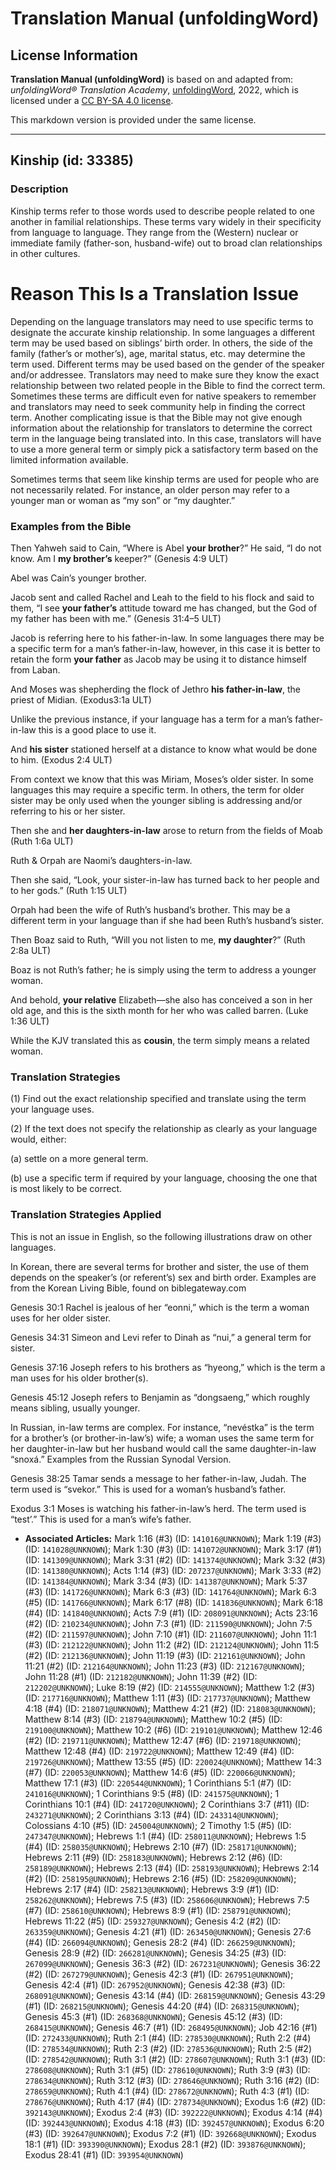 # Translation Manual (unfoldingWord)

## License Information

**Translation Manual (unfoldingWord)** is based on and adapted from: _unfoldingWord® Translation Academy_, [unfoldingWord](https://unfoldingword.org/utw), 2022, which is licensed under a [CC BY-SA 4.0 license](https://creativecommons.org/licenses/by-sa/4.0/legalcode.en).

This markdown version is provided under the same license.



--------------------------------

## Kinship (id: 33385)

### Description

Kinship terms refer to those words used to describe people related to one another in familial relationships. These terms vary widely in their specificity from language to language. They range from the (Western) nuclear or immediate family (father\-son, husband\-wife) out to broad clan relationships in other cultures.

Reason This Is a Translation Issue
==================================

Depending on the language translators may need to use specific terms to designate the accurate kinship relationship. In some languages a different term may be used based on siblings’ birth order. In others, the side of the family (father’s or mother’s), age, marital status, etc. may determine the term used. Different terms may be used based on the gender of the speaker and/or addressee. Translators may need to make sure they know the exact relationship between two related people in the Bible to find the correct term. Sometimes these terms are difficult even for native speakers to remember and translators may need to seek community help in finding the correct term. Another complicating issue is that the Bible may not give enough information about the relationship for translators to determine the correct term in the language being translated into. In this case, translators will have to use a more general term or simply pick a satisfactory term based on the limited information available.

Sometimes terms that seem like kinship terms are used for people who are not necessarily related. For instance, an older person may refer to a younger man or woman as “my son” or “my daughter.”

### Examples from the Bible

Then Yahweh said to Cain, “Where is Abel **your brother**?” He said, “I do not know. Am I **my brother’s** keeper?” (Genesis 4:9 ULT)

Abel was Cain’s younger brother.

Jacob sent and called Rachel and Leah to the field to his flock and said to them, “I see **your father’s** attitude toward me has changed, but the God of my father has been with me.” (Genesis 31:4–5 ULT)

Jacob is referring here to his father\-in\-law. In some languages there may be a specific term for a man’s father\-in\-law, however, in this case it is better to retain the form **your father** as Jacob may be using it to distance himself from Laban.

And Moses was shepherding the flock of Jethro **his father\-in\-law**, the priest of Midian. (Exodus3:1a ULT)

Unlike the previous instance, if your language has a term for a man’s father\-in\-law this is a good place to use it.

And **his sister** stationed herself at a distance to know what would be done to him. (Exodus 2:4 ULT)

From context we know that this was Miriam, Moses’s older sister. In some languages this may require a specific term. In others, the term for older sister may be only used when the younger sibling is addressing and/or referring to his or her sister.

Then she and **her daughters\-in\-law** arose to return from the fields of Moab (Ruth 1:6a ULT)

Ruth \& Orpah are Naomi’s daughters\-in\-law.

Then she said, “Look, your sister\-in\-law has turned back to her people and to her gods.” (Ruth 1:15 ULT)

Orpah had been the wife of Ruth’s husband’s brother. This may be a different term in your language than if she had been Ruth’s husband’s sister.

Then Boaz said to Ruth, “Will you not listen to me, **my daughter**?” (Ruth 2:8a ULT)

Boaz is not Ruth’s father; he is simply using the term to address a younger woman.

And behold, **your relative** Elizabeth—she also has conceived a son in her old age, and this is the sixth month for her who was called barren. (Luke 1:36 ULT)

While the KJV translated this as **cousin**, the term simply means a related woman.

### Translation Strategies

(1\) Find out the exact relationship specified and translate using the term your language uses.

(2\) If the text does not specify the relationship as clearly as your language would, either:

(a) settle on a more general term.

(b) use a specific term if required by your language, choosing the one that is most likely to be correct.

### Translation Strategies Applied

This is not an issue in English, so the following illustrations draw on other languages.

In Korean, there are several terms for brother and sister, the use of them depends on the speaker’s (or referent’s) sex and birth order. Examples are from the Korean Living Bible, found on biblegateway.com

Genesis 30:1 Rachel is jealous of her “eonni,” which is the term a woman uses for her older sister.

Genesis 34:31 Simeon and Levi refer to Dinah as “nui,” a general term for sister.

Genesis 37:16 Joseph refers to his brothers as “hyeong,” which is the term a man uses for his older brother(s).

Genesis 45:12 Joseph refers to Benjamin as “dongsaeng,” which roughly means sibling, usually younger.

In Russian, in\-law terms are complex. For instance, “nevéstka” is the term for a brother’s (or brother\-in\-law’s) wife; a woman uses the same term for her daughter\-in\-law but her husband would call the same daughter\-in\-law “snoxá.” Examples from the Russian Synodal Version.

Genesis 38:25 Tamar sends a message to her father\-in\-law, Judah. The term used is “svekor.” This is used for a woman’s husband’s father.

Exodus 3:1 Moses is watching his father\-in\-law’s herd. The term used is “test’.” This is used for a man’s wife’s father.

* **Associated Articles:** Mark 1:16 (#3) (ID: `141016@UNKNOWN`); Mark 1:19 (#3) (ID: `141028@UNKNOWN`); Mark 1:30 (#3) (ID: `141072@UNKNOWN`); Mark 3:17 (#1) (ID: `141309@UNKNOWN`); Mark 3:31 (#2) (ID: `141374@UNKNOWN`); Mark 3:32 (#3) (ID: `141380@UNKNOWN`); Acts 1:14 (#3) (ID: `207237@UNKNOWN`); Mark 3:33 (#2) (ID: `141384@UNKNOWN`); Mark 3:34 (#3) (ID: `141387@UNKNOWN`); Mark 5:37 (#3) (ID: `141726@UNKNOWN`); Mark 6:3 (#3) (ID: `141764@UNKNOWN`); Mark 6:3 (#5) (ID: `141766@UNKNOWN`); Mark 6:17 (#8) (ID: `141836@UNKNOWN`); Mark 6:18 (#4) (ID: `141840@UNKNOWN`); Acts 7:9 (#1) (ID: `208091@UNKNOWN`); Acts 23:16 (#2) (ID: `210234@UNKNOWN`); John 7:3 (#1) (ID: `211590@UNKNOWN`); John 7:5 (#2) (ID: `211597@UNKNOWN`); John 7:10 (#1) (ID: `211607@UNKNOWN`); John 11:1 (#3) (ID: `212122@UNKNOWN`); John 11:2 (#2) (ID: `212124@UNKNOWN`); John 11:5 (#2) (ID: `212136@UNKNOWN`); John 11:19 (#3) (ID: `212161@UNKNOWN`); John 11:21 (#2) (ID: `212164@UNKNOWN`); John 11:23 (#3) (ID: `212167@UNKNOWN`); John 11:28 (#1) (ID: `212182@UNKNOWN`); John 11:39 (#2) (ID: `212202@UNKNOWN`); Luke 8:19 (#2) (ID: `214555@UNKNOWN`); Matthew 1:2 (#3) (ID: `217716@UNKNOWN`); Matthew 1:11 (#3) (ID: `217737@UNKNOWN`); Matthew 4:18 (#4) (ID: `218071@UNKNOWN`); Matthew 4:21 (#2) (ID: `218083@UNKNOWN`); Matthew 8:14 (#3) (ID: `218794@UNKNOWN`); Matthew 10:2 (#5) (ID: `219100@UNKNOWN`); Matthew 10:2 (#6) (ID: `219101@UNKNOWN`); Matthew 12:46 (#2) (ID: `219711@UNKNOWN`); Matthew 12:47 (#6) (ID: `219718@UNKNOWN`); Matthew 12:48 (#4) (ID: `219722@UNKNOWN`); Matthew 12:49 (#4) (ID: `219726@UNKNOWN`); Matthew 13:55 (#5) (ID: `220024@UNKNOWN`); Matthew 14:3 (#7) (ID: `220053@UNKNOWN`); Matthew 14:6 (#5) (ID: `220066@UNKNOWN`); Matthew 17:1 (#3) (ID: `220544@UNKNOWN`); 1 Corinthians 5:1 (#7) (ID: `241016@UNKNOWN`); 1 Corinthians 9:5 (#8) (ID: `241575@UNKNOWN`); 1 Corinthians 10:1 (#4) (ID: `241720@UNKNOWN`); 2 Corinthians 3:7 (#11) (ID: `243271@UNKNOWN`); 2 Corinthians 3:13 (#4) (ID: `243314@UNKNOWN`); Colossians 4:10 (#5) (ID: `245004@UNKNOWN`); 2 Timothy 1:5 (#5) (ID: `247347@UNKNOWN`); Hebrews 1:1 (#4) (ID: `258011@UNKNOWN`); Hebrews 1:5 (#4) (ID: `258035@UNKNOWN`); Hebrews 2:10 (#7) (ID: `258171@UNKNOWN`); Hebrews 2:11 (#9) (ID: `258183@UNKNOWN`); Hebrews 2:12 (#6) (ID: `258189@UNKNOWN`); Hebrews 2:13 (#4) (ID: `258193@UNKNOWN`); Hebrews 2:14 (#2) (ID: `258195@UNKNOWN`); Hebrews 2:16 (#5) (ID: `258209@UNKNOWN`); Hebrews 2:17 (#4) (ID: `258213@UNKNOWN`); Hebrews 3:9 (#1) (ID: `258262@UNKNOWN`); Hebrews 7:5 (#3) (ID: `258606@UNKNOWN`); Hebrews 7:5 (#7) (ID: `258610@UNKNOWN`); Hebrews 8:9 (#1) (ID: `258791@UNKNOWN`); Hebrews 11:22 (#5) (ID: `259327@UNKNOWN`); Genesis 4:2 (#2) (ID: `263359@UNKNOWN`); Genesis 4:21 (#1) (ID: `263450@UNKNOWN`); Genesis 27:6 (#4) (ID: `266094@UNKNOWN`); Genesis 28:2 (#4) (ID: `266259@UNKNOWN`); Genesis 28:9 (#2) (ID: `266281@UNKNOWN`); Genesis 34:25 (#3) (ID: `267099@UNKNOWN`); Genesis 36:3 (#2) (ID: `267231@UNKNOWN`); Genesis 36:22 (#2) (ID: `267279@UNKNOWN`); Genesis 42:3 (#1) (ID: `267951@UNKNOWN`); Genesis 42:4 (#1) (ID: `267952@UNKNOWN`); Genesis 42:38 (#3) (ID: `268091@UNKNOWN`); Genesis 43:14 (#4) (ID: `268159@UNKNOWN`); Genesis 43:29 (#1) (ID: `268215@UNKNOWN`); Genesis 44:20 (#4) (ID: `268315@UNKNOWN`); Genesis 45:3 (#1) (ID: `268368@UNKNOWN`); Genesis 45:12 (#3) (ID: `268415@UNKNOWN`); Genesis 46:7 (#1) (ID: `268495@UNKNOWN`); Job 42:16 (#1) (ID: `272433@UNKNOWN`); Ruth 2:1 (#4) (ID: `278530@UNKNOWN`); Ruth 2:2 (#4) (ID: `278534@UNKNOWN`); Ruth 2:3 (#2) (ID: `278536@UNKNOWN`); Ruth 2:5 (#2) (ID: `278542@UNKNOWN`); Ruth 3:1 (#2) (ID: `278607@UNKNOWN`); Ruth 3:1 (#3) (ID: `278608@UNKNOWN`); Ruth 3:1 (#5) (ID: `278610@UNKNOWN`); Ruth 3:9 (#3) (ID: `278634@UNKNOWN`); Ruth 3:12 (#3) (ID: `278646@UNKNOWN`); Ruth 3:16 (#2) (ID: `278659@UNKNOWN`); Ruth 4:1 (#4) (ID: `278672@UNKNOWN`); Ruth 4:3 (#1) (ID: `278676@UNKNOWN`); Ruth 4:17 (#4) (ID: `278734@UNKNOWN`); Exodus 1:6 (#2) (ID: `392143@UNKNOWN`); Exodus 2:4 (#3) (ID: `392222@UNKNOWN`); Exodus 4:14 (#4) (ID: `392443@UNKNOWN`); Exodus 4:18 (#3) (ID: `392457@UNKNOWN`); Exodus 6:20 (#3) (ID: `392647@UNKNOWN`); Exodus 7:2 (#1) (ID: `392668@UNKNOWN`); Exodus 18:1 (#1) (ID: `393390@UNKNOWN`); Exodus 28:1 (#2) (ID: `393876@UNKNOWN`); Exodus 28:41 (#1) (ID: `393954@UNKNOWN`)

